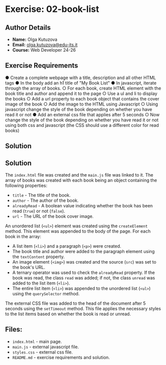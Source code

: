 # Exercise: 02-book-list

## Author Details
- **Name:** Olga Kutuzova  
- **Email:** olga.kutuzova@edu-its.it  
- **Course:** Web Developer 24-26


## Exercise Requirements
● Create a complete webpage with a title, description and all other HTML tags
● In the body add an h1 title of "My Book List"
● In javascript, iterate through the array of books.
○ For each book, create HTML element with the book title and author and append it to the 
page
○ Use a ul and li to display the books
○ Add a url property to each book object that contains the cover image of the book
○ Add the image to the HTML using Javascript
○ Using javascript change the style of the book depending on whether you have read it or not
● Add an external css file that applies after 5 seconds
○ Now change the style of the book depending on whether you have read it or not using both 
css and javascript (the CSS should use a different color for read books) 

 
## Solution
## Solution
The `index.html` file was created and the `main.js` file was linked to it. The array of books was created with each book being an object containing the following properties:
- `title` - The title of the book.
- `author` - The author of the book.
- `alreadyRead` - A boolean value indicating whether the book has been read (`true`) or not (`false`).
- `url` - The URL of the book cover image.

An unordered list (`<ul>`) element was created using the `createElement` method. This element was appended to the body of the page. For each book in the array:
- A list item (`<li>`) and a paragraph (`<p>`) were created.
- The book title and author were added to the paragraph element using the `textContent` property.
- An image element (`<img>`) was created and the source (`src`) was set to the book's URL.
- A ternary operator was used to check the `alreadyRead` property. If the book was read, the class `read` was added; if not, the class `unread` was added to the list item (`<li>`).
- The entire list item (`<li>`) was appended to the unordered list (`<ul>`) using the `querySelector` method.

The external CSS file was added to the head of the document after 5 seconds using the `setTimeout` method. This file applies the necessary styles to the list items based on whether the book is read or unread.
 


## Files:
- `index.html` - main page.
- `main.js` - external javascript file.
- `styles.css` - external css file.
- `README.md` - exercise requirements and solution. 
